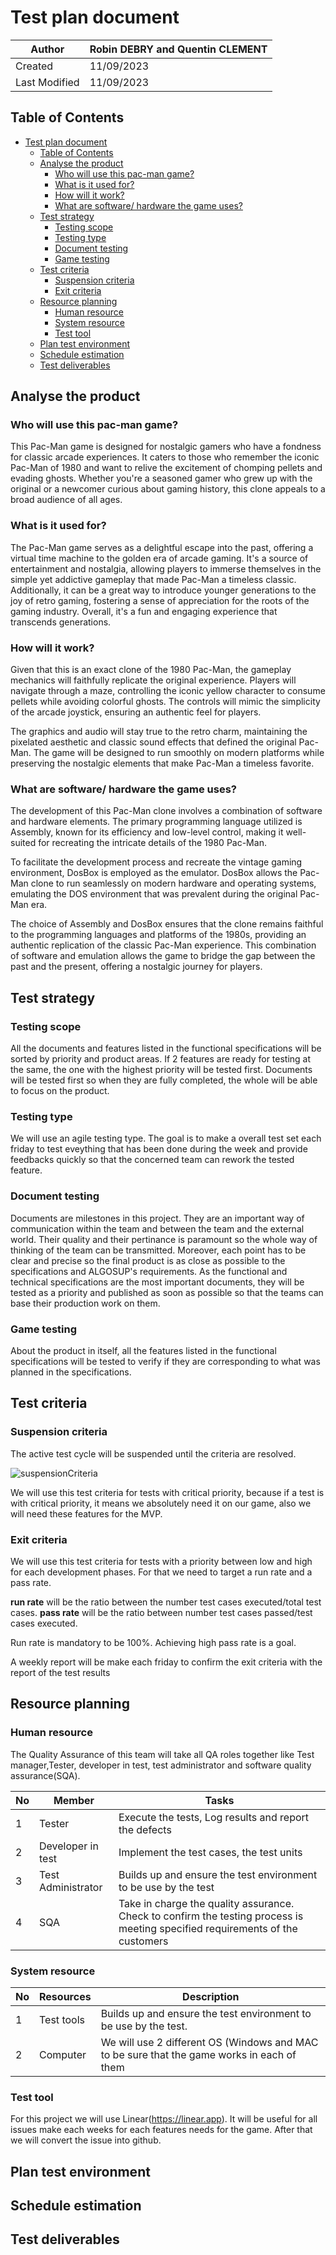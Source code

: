 # Test plan document

|Author|Robin DEBRY and Quentin CLEMENT|
|---|---|
|Created|11/09/2023|
|Last Modified|11/09/2023|

## Table of Contents

- [Test plan document](#test-plan-document)
  - [Table of Contents](#table-of-contents)
  - [Analyse the product](#analyse-the-product)
    - [Who will use this pac-man game?](#who-will-use-this-pac-man-game)
    - [What is it used for?](#what-is-it-used-for)
    - [How will it work?](#how-will-it-work)
    - [What are software/ hardware the game uses?](#what-are-software-hardware-the-game-uses)
  - [Test strategy](#test-strategy)
    - [Testing scope](#testing-scope)
    - [Testing type](#testing-type)
    - [Document testing](#document-testing)
    - [Game testing](#game-testing)
  - [Test criteria](#test-criteria)
    - [Suspension criteria](#suspension-criteria)
    - [Exit criteria](#exit-criteria)
  - [Resource planning](#resource-planning)
    - [Human resource](#human-resource)
    - [System resource](#system-resource)
    - [Test tool](#test-tool)
  - [Plan test environment](#plan-test-environment)
  - [Schedule estimation](#schedule-estimation)
  - [Test deliverables](#test-deliverables)

## Analyse the product

### Who will use this pac-man game?

This Pac-Man game is designed for nostalgic gamers who have a fondness for classic arcade experiences. It caters to those who remember the iconic Pac-Man of 1980 and want to relive the excitement of chomping pellets and evading ghosts. Whether you're a seasoned gamer who grew up with the original or a newcomer curious about gaming history, this clone appeals to a broad audience of all ages.

### What is it used for?

The Pac-Man game serves as a delightful escape into the past, offering a virtual time machine to the golden era of arcade gaming. It's a source of entertainment and nostalgia, allowing players to immerse themselves in the simple yet addictive gameplay that made Pac-Man a timeless classic. Additionally, it can be a great way to introduce younger generations to the joy of retro gaming, fostering a sense of appreciation for the roots of the gaming industry. Overall, it's a fun and engaging experience that transcends generations.

### How will it work?

Given that this is an exact clone of the 1980 Pac-Man, the gameplay mechanics will faithfully replicate the original experience. Players will navigate through a maze, controlling the iconic yellow character to consume pellets while avoiding colorful ghosts. The controls will mimic the simplicity of the arcade joystick, ensuring an authentic feel for players.

The graphics and audio will stay true to the retro charm, maintaining the pixelated aesthetic and classic sound effects that defined the original Pac-Man. The game will be designed to run smoothly on modern platforms while preserving the nostalgic elements that make Pac-Man a timeless favorite.

### What are software/ hardware the game uses?

The development of this Pac-Man clone involves a combination of software and hardware elements. The primary programming language utilized is Assembly, known for its efficiency and low-level control, making it well-suited for recreating the intricate details of the 1980 Pac-Man.

To facilitate the development process and recreate the vintage gaming environment, DosBox is employed as the emulator. DosBox allows the Pac-Man clone to run seamlessly on modern hardware and operating systems, emulating the DOS environment that was prevalent during the original Pac-Man era.

The choice of Assembly and DosBox ensures that the clone remains faithful to the programming languages and platforms of the 1980s, providing an authentic replication of the classic Pac-Man experience. This combination of software and emulation allows the game to bridge the gap between the past and the present, offering a nostalgic journey for players.

## Test strategy

### Testing scope

All the documents and features listed in the functional specifications will be sorted by priority and product areas. If 2 features are ready for testing at the same, the one with the highest priority will be tested first. Documents will be tested first so when they are fully completed, the whole will be able to focus on the product.

### Testing type

We will use an agile testing type. The goal is to make a overall test set each friday to test eveything that has been done during the week and provide feedbacks quickly so that the concerned team can rework the tested feature.

### Document testing

Documents are milestones in this project. They are an important way of communication within the team and between the team and the external world. Their quality and their pertinance is paramount so the whole way of thinking of the team can be transmitted. Moreover, each point has to be clear and precise so the final product is as close as possible to the specifications and ALGOSUP's requirements.
As the functional and technical specifications are the most important documents, they will be tested as a priority and published as soon as possible so that the teams can base their production work on them.

### Game testing

About the product in itself, all the features listed in the functional specifications will be tested to verify if they are corresponding to what was planned in the specifications.

## Test criteria

### Suspension criteria

The active test cycle will be suspended until the criteria are resolved.

![suspensionCriteria](../pictures/QA/suspension%20criteria.png)

We will use this test criteria for tests with critical priority, because if a test is with critical priority, it means we absolutely need it on our game, also we will need these features for the MVP.

### Exit criteria

We will use this test criteria for tests with a priority between low and high for each development phases.
For that we need to target a run rate and a pass rate.

**run rate** will be the ratio between the number test cases executed/total test cases.
**pass rate** will be the ratio between number test cases passed/test cases executed.

Run rate is mandatory to be 100%.
Achieving high pass rate is a goal.

A weekly report will be make each friday to confirm the exit criteria with the report of the test results

## Resource planning

### Human resource

The Quality Assurance of this team will take all QA roles together like Test manager,Tester, developer in test, test administrator and software quality assurance(SQA).

|No|Member|Tasks|
|---|---|---|
|1|Tester|Execute the tests, Log results and report the defects|
|2|Developer in test|Implement the test cases, the test units|
|3|Test Administrator|Builds up and ensure the test environment to be use by the test|
|4|SQA|Take in charge the quality assurance. Check to confirm the testing process is meeting specified requirements of the customers|

### System resource

|No|Resources|Description|
|---|---|---|
|1|Test tools|Builds up and ensure the test environment to be use by the test.|
|2|Computer|We will use 2 different OS (Windows and MAC to be sure that the game works in each of them|

### Test tool

For this project we will use Linear(https://linear.app). It will be useful for all issues make each weeks for each features needs for the game. After that we will convert the issue into github.

## Plan test environment

## Schedule estimation

## Test deliverables